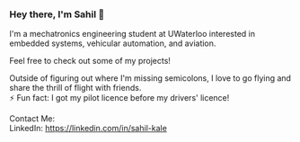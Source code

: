 ### Hey there, I'm Sahil 👋

I'm a mechatronics engineering student at UWaterloo interested in embedded systems, vehicular automation, and aviation.

Feel free to check out some of my projects! 

Outside of figuring out where I'm missing semicolons, I love to go flying and share the thrill of flight with friends.<br/>
⚡ Fun fact: I got my pilot licence before my drivers' licence!

Contact Me:<br/> 
LinkedIn: https://linkedin.com/in/sahil-kale
